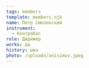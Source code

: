 ```yaml
---
tags: members
template: members.njk
name: Петр Смоленский
instrument:
  - Контрабас
role: Дирижер
works: да
history: ыва
photo: /uploads/anisimov.jpeg
---
```

